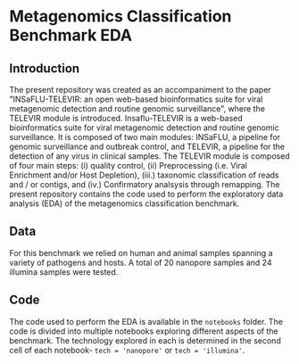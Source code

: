 # Metagenomics Classification Benchmark EDA

## Introduction

The present repository was created as an accompaniment to the paper "INSaFLU-TELEVIR: an open web-based bioinformatics suite for viral metagenomic detection and routine genomic surveillance", where the TELEVIR module is introduced. Insaflu-TELEVIR is a web-based bioinformatics suite for viral metagenomic detection and routine genomic surveillance. It is composed of two main modules: INSaFLU, a pipeline for genomic surveillance and outbreak control, and TELEVIR, a pipeline for the detection of any virus in clinical samples. The TELEVIR module is composed of four main steps: (i) quality control, (ii) Preprocessing (i.e. Viral Enrichment and/or Host Depletion), (iii.) taxonomic classification of reads and / or contigs, and (iv.) Confirmatory analsysis through remapping. The present repository contains the code used to perform the exploratory data analysis (EDA) of the metagenomics classification benchmark.

## Data

For this benchmark we relied on human and animal samples spanning a variety of pathogens and hosts. A total of 20 nanopore samples and 24 illumina samples were tested.

## Code

The code used to perform the EDA is available in the `notebooks` folder. The code is divided into multiple notebooks exploring different aspects of the benchmark. The technology explored in each is determined in the second cell of each notebook- `tech = 'nanopore'` or `tech = 'illumina'`.
